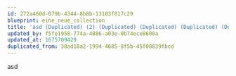 ```yaml
---
id: 272a460d-079b-4344-8b8b-13103f817c29
blueprint: eine_neue_collection
title: 'asd (Duplicated) (2) (Duplicated) (Duplicated) (Duplicated) (Duplicated)'
updated_by: f5fe1958-774a-4886-a03e-0b74ece8600a
updated_at: 1675709429
duplicated_from: 38ad10a2-1994-4685-8f5b-45f08839fbcd
---
```

asd